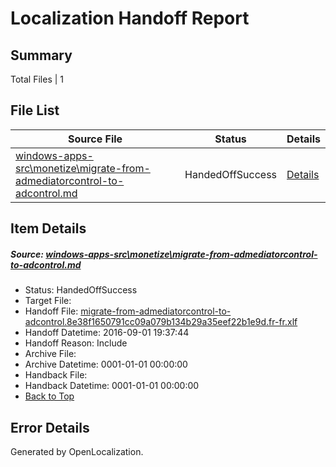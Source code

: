 # <a name='report-top'></a> Localization Handoff Report

## Summary
 Total Files | 1

## File List
 Source File | Status | Details 
 ----------- | ------ | ------- 
 [windows-apps-src\monetize\migrate-from-admediatorcontrol-to-adcontrol.md](https://github.com/Microsoft/windows-apps/blob/35a10940d7722c7490051e84e6f3cc37d7a4ab9a/windows-apps-src/monetize/migrate-from-admediatorcontrol-to-adcontrol.md) | HandedOffSuccess | [Details](#55b557f41fde5b095a76b52d83b034835398b9f64836)

## Item Details
##### <a name='55b557f41fde5b095a76b52d83b034835398b9f64836'></a> Source: [windows-apps-src\monetize\migrate-from-admediatorcontrol-to-adcontrol.md](https://github.com/Microsoft/windows-apps/blob/35a10940d7722c7490051e84e6f3cc37d7a4ab9a/windows-apps-src/monetize/migrate-from-admediatorcontrol-to-adcontrol.md)
* Status: HandedOffSuccess
* Target File: 
* Handoff File: [migrate-from-admediatorcontrol-to-adcontrol.8e38f1650791cc09a079b134b29a35eef22b1e9d.fr-fr.xlf](https://github.com/Microsoft/WDG.handoff/blob/eed8e93e1de3a952dd7362eaa4267c18cec6a7ab/ol-handoff/Microsoft/windows-apps.fr-fr/master/migrate-from-admediatorcontrol-to-adcontrol.8e38f1650791cc09a079b134b29a35eef22b1e9d.fr-fr.xlf)
* Handoff Datetime: 2016-09-01 19:37:44
* Handoff Reason: Include
* Archive File: 
* Archive Datetime: 0001-01-01 00:00:00
* Handback File: 
* Handback Datetime: 0001-01-01 00:00:00
* [Back to Top](#report-top)


## Error Details

Generated by OpenLocalization.
